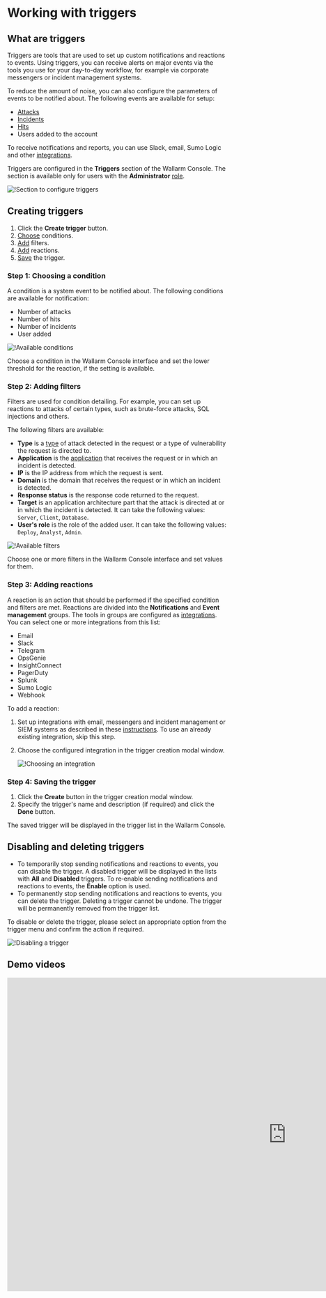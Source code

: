 # Working with triggers

## What are triggers

Triggers are tools that are used to set up custom notifications and reactions to events. Using triggers, you can receive alerts on major events via the tools you use for your day-to-day workflow, for example via corporate messengers or incident management systems.

To reduce the amount of noise, you can also configure the parameters of events to be notified about. The following events are available for setup:

* [Attacks](../../glossary-en.md#attack)
* [Incidents](../../glossary-en.md#security-incident)
* [Hits](../../glossary-en.md#hit)
* Users added to the account

To receive notifications and reports, you can use Slack, email, Sumo Logic and other [integrations](../settings/integrations/integrations-intro.md).

Triggers are configured in the **Triggers** section of the Wallarm Console. The section is available only for users with the **Administrator** [role](../settings/users.md).

![!Section to configure triggers](../../images/user-guides/triggers/create-trigger.png)

## Creating triggers

1. Click the **Create trigger** button.
2. [Choose](#step-1-choosing-a-condition) conditions.
3. [Add](#step-2-adding-filters) filters.
4. [Add](#step-3-adding-reactions) reactions.
5. [Save](#step-4-saving-the-trigger) the trigger.

### Step 1: Choosing a condition

A condition is a system event to be notified about. The following conditions are available for notification:
* Number of attacks
* Number of hits
* Number of incidents
* User added

![!Available conditions](../../images/user-guides/triggers/trigger-types.png)

Choose a condition in the Wallarm Console interface and set the lower threshold for the reaction, if the setting is available.

### Step 2: Adding filters

Filters are used for condition detailing. For example, you can set up reactions to attacks of certain types, such as brute-force attacks, SQL injections and others.

The following filters are available:

* **Type** is a [type](../../attacks-vulns-list.md) of attack detected in the request or a type of vulnerability the request is directed to.
* **Application** is the [application](../settings/applications.md) that receives the request or in which an incident is detected.
* **IP** is the IP address from which the request is sent.
* **Domain** is the domain that receives the request or in which an incident is detected.
* **Response status** is the response code returned to the request.
* **Target** is an application architecture part that the attack is directed at or in which the incident is detected. It can take the following values: `Server`, `Client`, `Database`.
* **User's role** is the role of the added user. It can take the following values: `Deploy`, `Analyst`, `Admin`.

![!Available filters](../../images/user-guides/triggers/trigger-filters.png)

Choose one or more filters in the Wallarm Console interface and set values for them.

### Step 3: Adding reactions

A reaction is an action that should be performed if the specified condition and filters are met. Reactions are divided into the **Notifications** and **Event management** groups. The tools in groups are configured as [integrations](../settings/integrations/integrations-intro.md). You can select one or more integrations from this list:
* Email
* Slack
* Telegram
* OpsGenie
* InsightConnect
* PagerDuty
* Splunk
* Sumo Logic
* Webhook

To add a reaction:
1. Set up integrations with email, messengers and incident management or SIEM systems as described in these [instructions](../settings/integrations/integrations-intro.md). To use an already existing integration, skip this step.
2. Choose the configured integration in the trigger creation modal window.

    ![!Choosing an integration](../../images/user-guides/triggers/select-integration.png)

### Step 4: Saving the trigger

1. Click the **Create** button in the trigger creation modal window.
2. Specify the trigger's name and description (if required) and click the **Done** button.

The saved trigger will be displayed in the trigger list in the Wallarm Console.

## Disabling and deleting triggers

* To temporarily stop sending notifications and reactions to events, you can disable the trigger. A disabled trigger will be displayed in the lists with **All** and **Disabled** triggers. To re‑enable sending notifications and reactions to events, the **Enable** option is used.
* To permanently stop sending notifications and reactions to events, you can delete the trigger. Deleting a trigger cannot be undone. The trigger will be permanently removed from the trigger list.

To disable or delete the trigger, please select an appropriate option from the trigger menu and confirm the action if required.

![!Disabling a trigger](../../images/user-guides/triggers/disable-delete-trigger.png)

## Demo videos

<div class="video-wrapper">
  <iframe width="1280" height="720" src="https://www.youtube.com/embed/ODHh-die9tY" frameborder="0" allow="accelerometer; autoplay; encrypted-media; gyroscope; picture-in-picture" allowfullscreen></iframe>
</div>
